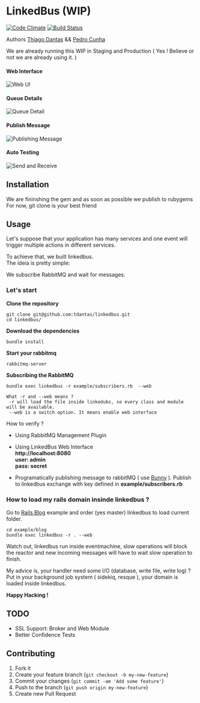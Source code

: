 # LinkedBus (WIP)
[![Code Climate](https://codeclimate.com/repos/5314e4d1e30ba06d7c000d10/badges/f8d7dcfc5d8fe705a19d/gpa.png)](https://codeclimate.com/repos/5314e4d1e30ba06d7c000d10/feed)
[![Build Status](https://travis-ci.org/tdantas/linkedbus.png?branch=master)](https://travis-ci.org/tdantas/linkedbus)

Authors [Thiago Dantas](https://github.com/tdantas) && [Pedro Cunha](https://github.com/pedrocunha)   

We are already running this WIP in Staging and Production ( Yes ! Believe or not we are already using it. )

#### Web Interface

![Web UI](https://github.com/tdantas/linkedbus/raw/master/docs/images/queues.jpg)    

#### Queue Details 

![Queue Detail](https://github.com/tdantas/linkedbus/raw/master/docs/images/queue_detail.jpg)  

#### Publish Message

![Publishing Message](https://github.com/tdantas/linkedbus/raw/master/docs/images/publishing.jpg)  

#### Auto Testing

![Send and Receive](https://github.com/tdantas/linkedbus/raw/master/docs/images/autotest.jpg)


## Installation

 We are fininshing the gem and as soon as possible we publish to rubygems  
 For now, git clone is your best friend
 
## Usage

Let's suppose that your application has many services and one event will trigger multiple actions in different services.

To achieve that, we built linkedbus.  
The ideia is pretty simple:

We subscribe RabbitMQ and wait for messages.

### Let's start 

**Clone the repository**
	
	git clone git@github.com:tdantas/linkedbus.git
	cd linkedbus/

**Download the dependencies**

	bundle install

**Start your rabbitmq**

	rabbitmq-server

**Subscribing the RabbitMQ**
	
	bundle exec linkedbus -r example/subscribers.rb  --web
	
    What -r and --web means ?
     -r will load the file inside linkedubs, so every class and module will be available.
     --web is a switch option. It means enable web interface	

How to verify ?
 
 - Using RabbitMQ Management Plugin
 
 - Using LinkedBus Web Interface  
     **http://localhost:8080**  
 	 **user: admin**  
 	 **pass: secret**
 	
 - Programatically publishing message to rabbitMQ ( use [Bunny](https://github.com/ruby-amqp/bunny) ). Publish to linkedbus exchange with key defined in **example/subscribers.rb**
    

### How to load my rails domain insinde linkedbus ?
Go to [Rails Blog](https://github.com/tdantas/linkedbus/tree/master/example/blog) example and order (yes master) linkedbus to load current folder.

	cd example/blog
	bundle exec linkedbus -r . --web

Watch out, linkedbus run inside eventmachine, slow operations will block the reactor and new incoming messages will have to wait slow operation to finish.

My advice is, your handler need some I/O (database, write file, write log) ?  
Put in your background job system ( sidekiq, resque ), your domain is loaded inside linkedbus.

**Happy Hacking !**


## TODO

  - SSL Support: Broker and Web Module
  - Better Confidence Tests

## Contributing

1. Fork it
2. Create your feature branch (`git checkout -b my-new-feature`)
3. Commit your changes (`git commit -am 'Add some feature'`)
4. Push to the branch (`git push origin my-new-feature`)
5. Create new Pull Request
